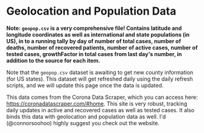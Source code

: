 # Geolocation and Population Data

**Note: `geopop.csv` is a very comprehensive file!  Contains latitude and longitude coordinates as well as international and state populations (in US), in to a running tally by day of number of total cases, number of deaths, number of recovered patients, number of active cases, number of tested cases, growthFactor in total cases from last day's number,  in addition to the source for each item.**

Note that the `geopop.csv` dataset is awaiting to get new county information (for US states). This dataset will get refreshed daily using the daily refresh scripts, and we will update this  page once the data is updated.

This data comes from the Corona Data Scraper, which you can access here:  https://coronadatascraper.com/#home. This site is very robust, tracking daily updates in active and recovered cases as well as tested cases. It also binds this data with geolocation and population data as well. I'd (@connorsoohoo) highly suggest you check out the website.
